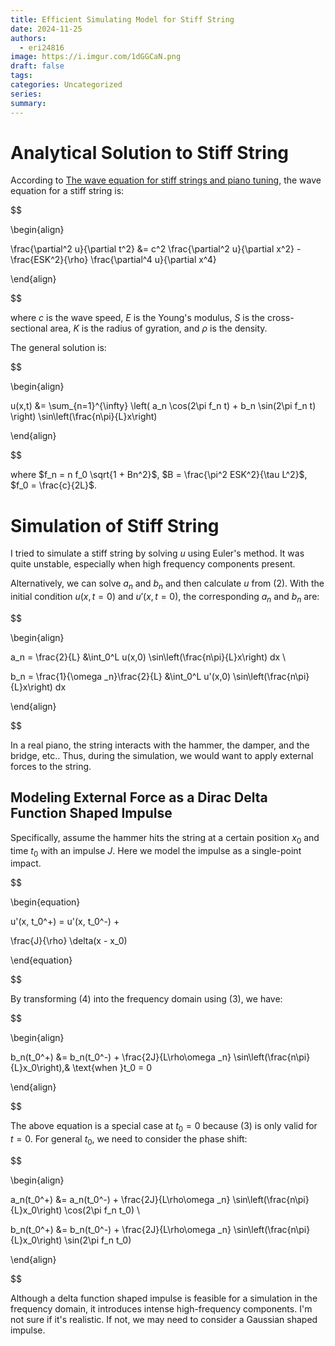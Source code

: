 ```yaml
---
title: Efficient Simulating Model for Stiff String
date: 2024-11-25
authors:
  - eri24816
image: https://i.imgur.com/1dGGCaN.png
draft: false
tags: 
categories: Uncategorized
series: 
summary:
---
```

# Analytical Solution to Stiff String

According to [The wave equation for stiff strings and piano tuning](https://upcommons.upc.edu/bitstream/handle/2117/101752/GraciaSanz.piano.RSCM.2017.pdf), the wave equation for a stiff string is:

$$

\begin{align}

\frac{\partial^2 u}{\partial t^2} &= c^2 \frac{\partial^2 u}{\partial x^2} - \frac{ESK^2}{\rho} \frac{\partial^4 u}{\partial x^4}

\end{align}

$$

where $c$ is the wave speed, $E$ is the Young's modulus, $S$ is the cross-sectional area, $K$ is the radius of gyration, and $\rho$ is the density.

The general solution is:

  

$$

\begin{align}

u(x,t) &= \sum_{n=1}^{\infty} \left( a_n \cos(2\pi f_n t) + b_n \sin(2\pi f_n t) \right) \sin\left(\frac{n\pi}{L}x\right)

\end{align}

$$

  

where $f_n = n f_0 \sqrt{1 + Bn^2}$, $B = \frac{\pi^2 ESK^2}{\tau L^2}$, $f_0 = \frac{c}{2L}$.

  

# Simulation of Stiff String

I tried to simulate a stiff string by solving $u$ using Euler's method. It was quite unstable, especially when high frequency components present.

Alternatively, we can solve $a_n$ and $b_n$ and then calculate $u$ from (2). With the initial condition $u(x,t=0)$ and $u'(x,t=0)$, the corresponding $a_n$ and $b_n$ are:

  

$$

\begin{align}

a_n = \frac{2}{L} &\int_0^L u(x,0) \sin\left(\frac{n\pi}{L}x\right) dx \\

b_n = \frac{1}{\omega _n}\frac{2}{L} &\int_0^L u'(x,0) \sin\left(\frac{n\pi}{L}x\right) dx

\end{align}

$$

  

In a real piano, the string interacts with the hammer, the damper, and the bridge, etc.. Thus, during the simulation, we would want to apply external forces to the string.

  

## Modeling External Force as a Dirac Delta Function Shaped Impulse

  

Specifically, assume the hammer hits the string at a certain position $x_0$ and time $t_0$ with an impulse $J$. Here we model the impulse as a single-point impact.

  

$$

\begin{equation}

u'(x, t_0^+) = u'(x, t_0^-) +

\frac{J}{\rho} \delta(x - x_0)

\end{equation}

$$

  

By transforming (4) into the frequency domain using (3), we have:

  

$$

\begin{align}

b_n(t_0^+) &= b_n(t_0^-) + \frac{2J}{L\rho\omega _n} \sin\left(\frac{n\pi}{L}x_0\right),& \text{when }t_0 = 0

\end{align}

$$

  

The above equation is a special case at $t_0 = 0$ because (3) is only valid for $t = 0$. For general $t_0$, we need to consider the phase shift:

  

$$

\begin{align}

a_n(t_0^+) &= a_n(t_0^-) + \frac{2J}{L\rho\omega _n} \sin\left(\frac{n\pi}{L}x_0\right) \cos(2\pi f_n t_0) \\

b_n(t_0^+) &= b_n(t_0^-) + \frac{2J}{L\rho\omega _n} \sin\left(\frac{n\pi}{L}x_0\right) \sin(2\pi f_n t_0)

\end{align}

$$

  

Although a delta function shaped impulse is feasible for a simulation in the frequency domain, it introduces intense high-frequency components. I'm not sure if it's realistic. If not, we may need to consider a Gaussian shaped impulse.

  